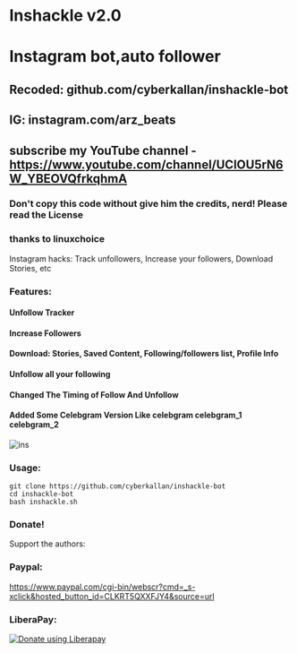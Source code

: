 # Inshackle v2.0
# Instagram bot,auto follower
## Recoded: github.com/cyberkallan/inshackle-bot
## IG: instagram.com/arz_beats
## subscribe my YouTube channel - https://www.youtube.com/channel/UClOU5rN6W_YBEOVQfrkqhmA
### Don't copy this code without give him the credits, nerd! Please read the License 
### thanks to linuxchoice
Instagram hacks: Track unfollowers, Increase your followers, Download Stories, etc

### Features:
#### Unfollow Tracker
#### Increase Followers
#### Download: Stories, Saved Content, Following/followers list, Profile Info
#### Unfollow all your following
#### Changed The Timing of Follow And Unfollow
#### Added Some Celebgram Version Like celebgram celebgram_1 celebgram_2

![ins](https://user-images.githubusercontent.com/56509491/66778205-b18ad580-eee8-11e9-8904-2c536b1a365d.JPG)

### Usage:
```
git clone https://github.com/cyberkallan/inshackle-bot
cd inshackle-bot
bash inshackle.sh
```

### Donate!
Support the authors:
### Paypal:
https://www.paypal.com/cgi-bin/webscr?cmd=_s-xclick&hosted_button_id=CLKRT5QXXFJY4&source=url
### LiberaPay:
<noscript><a href="https://liberapay.com/thelinuxchoice/donate"><img alt="Donate using Liberapay" src="https://liberapay.com/assets/widgets/donate.svg"></a></noscript>
